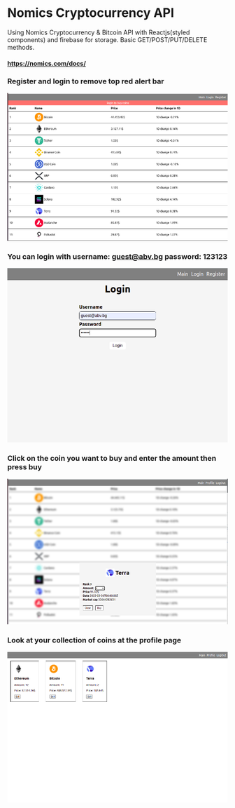 # Nomics Cryptocurrency API

Using Nomics Cryptocurrency & Bitcoin API with Reactjs(styled components) and firebase for storage.
Basic GET/POST/PUT/DELETE methods.

#### https://nomics.com/docs/ 

### Register and login to remove top red alert bar
![not registered user page](./public//media/notRegistered.png)
### You can login with username: guest@abv.bg password: 123123
![login page](./public//media/login.png)
### Click on the coin you want to buy and enter the amount then press buy
![registered user page](./public//media/registered.png)
### Look at your collection of coins at the profile page
![user profile page](./public//media/profile.png)

